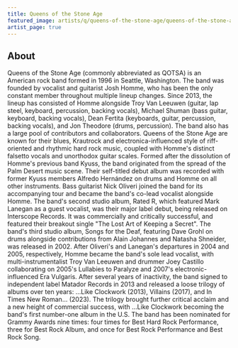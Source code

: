 ```yaml
---
title: Queens of the Stone Age
featured_image: artists/q/queens-of-the-stone-age/queens-of-the-stone-age.jpg
artist_page: true
---
```

## About

Queens of the Stone Age (commonly abbreviated as QOTSA) is an American rock band formed in 1996 in Seattle, Washington. The band was founded by vocalist and guitarist Josh Homme, who has been the only constant member throughout multiple lineup changes. Since 2013, the lineup has consisted of Homme alongside Troy Van Leeuwen (guitar, lap steel, keyboard, percussion, backing vocals), Michael Shuman (bass guitar, keyboard, backing vocals), Dean Fertita (keyboards, guitar, percussion, backing vocals), and Jon Theodore (drums, percussion). The band also has a large pool of contributors and collaborators. Queens of the Stone Age are known for their blues, Krautrock and electronica-influenced style of riff-oriented and rhythmic hard rock music, coupled with Homme's distinct falsetto vocals and unorthodox guitar scales.
Formed after the dissolution of Homme's previous band Kyuss, the band originated from the spread of the Palm Desert music scene. Their self-titled debut album was recorded with former Kyuss members Alfredo Hernández on drums and Homme on all other instruments. Bass guitarist Nick Oliveri joined the band for its accompanying tour and became the band's co-lead vocalist alongside Homme. The band's second studio album, Rated R, which featured Mark Lanegan as a guest vocalist, was their major label debut, being released on Interscope Records. It was commercially and critically successful, and featured their breakout single "The Lost Art of Keeping a Secret". The band's third studio album, Songs for the Deaf, featuring Dave Grohl on drums alongside contributions from Alain Johannes and Natasha Shneider, was released in 2002.
After Oliveri's and Lanegan's departures in 2004 and 2005, respectively, Homme became the band's sole lead vocalist, with multi-instrumentalist Troy Van Leeuwen and drummer Joey Castillo collaborating on 2005's Lullabies to Paralyze and 2007's electronic-influenced Era Vulgaris. After several years of inactivity, the band signed to independent label Matador Records in 2013 and released a loose trilogy of albums over ten years: ...Like Clockwork (2013), Villains (2017), and In Times New Roman... (2023). The trilogy brought further critical acclaim and a new height of commercial success, with ...Like Clockwork becoming the band's first number-one album in the U.S.
The band has been nominated for Grammy Awards nine times: four times for Best Hard Rock Performance, three for Best Rock Album, and once for Best Rock Performance and Best Rock Song.



